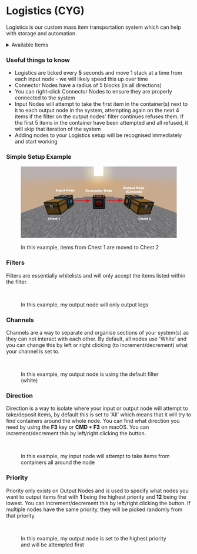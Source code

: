 # Logistics (CYG)

Logistics is our custom mass item transportation system which can help with storage and automation.

<details>

<summary>Available Items</summary>

* **Storage**
  * **Big Barrel** - Stores 256 stacks of a singular item
  * **Large Barrel** - Stores 512 stacks of a singular item
  * **Deep Storage Unit** - Stores 16384 stacks of a singular item
* **Nodes**
  * **Input Node -** The starting building block of any node network. Allows the extraction of items from nearby containers at the rate of Stack/5s whilst conforming to given filters. (must be placed adjacent to an input container (Chests, Barrels, Furnaces, CYG Barrels, CYG Machines)
  * **Output Fuel Node** - A modified version of the Content Node which allows the output of items into fuel-specific slots. (Only for applicable containers such as Furnaces, Smokers, CYG Machines, and Blast Furnaces).
  * **Output Content Node** - The final link for a node network to function. Outputs items into nearby containers, while conforming to given filters, and priorities. (Only for applicable containers such as Chests, Barrels, CYG Machines, and CYG Barrels).
  * **Connector Node -** The connector for node networks, connecting input nodes to output nodes. (Requires to be within a range of 5 blocks in any direction of an Input/Output Node to guarantee a successful link).

</details>

### Useful things to know

* Logistics are ticked every **5** seconds and move 1 stack at a time from each input node - we will likely speed this up over time
* Connector Nodes have a radius of 5 blocks (in all directions)
* You can right-click Connector Nodes to ensure they are properly connected to the system
* Input Nodes will attempt to take the first item in the container(s) next to it to each output node in the system, attempting again on the next 4 items if the filter on the output nodes' filter continues refuses them. If the first 5 items in the container have been attempted and all refused, it will skip that iteration of the system
* Adding nodes to your Logistics setup will be recognised immediately and start working

### Simple Setup Example

<figure><img src="../../.gitbook/assets/SimpleSetup1.png" alt=""><figcaption><p>In this example, items from Chest 1 are moved to Chest 2</p></figcaption></figure>

### Filters

Filters are essentially whitelists and will only accept the items listed within the filter.

<figure><img src="https://i.imgur.com/lWK7dUD.png" alt=""><figcaption><p>In this example, my output node will only output logs</p></figcaption></figure>

### Channels

Channels are a way to separate and organise sections of your system(s) as they can not interact with each other. By default, all nodes use 'White' and you can change this by left or right clicking (to increment/decrement) what your channel is set to.

<figure><img src="https://i.imgur.com/6uaQu6u.png" alt=""><figcaption><p>In this example, my output node is using the default filter (white)</p></figcaption></figure>

### Direction

Direction is a way to isolate where your input or output node will attempt to take/deposit items, by default this is set to 'All' which means that it will try to find containers around the whole node. You can find what direction you need by using the **F3** key or **CMD + F3** on macOS. You can increment/decrement this by left/right clicking the button.

<figure><img src="https://i.imgur.com/uJ1wtVV.png" alt=""><figcaption><p>In this example, my input node will attempt to take items from containers all around the node</p></figcaption></figure>

### Priority

Priority only exists on Output Nodes and is used to specify what nodes you want to output items first with **1** being the highest priority and **12** being the lowest. You can increment/decrement this by left/right clicking the button. If multiple nodes have the same priority, they will be picked randomly from that priority.

<figure><img src="https://i.imgur.com/M6hGVa4.png" alt=""><figcaption><p>In this example, my output node is set to the highest priority and will be attempted first</p></figcaption></figure>
